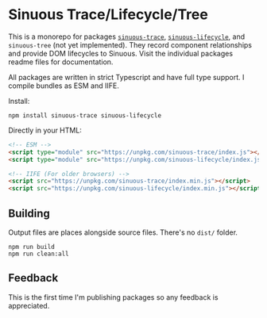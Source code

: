 # Sinuous Trace/Lifecycle/Tree

This is a monorepo for packages [`sinuous-trace`][1], [`sinuous-lifecycle`][2],
and `sinuous-tree` (not yet implemented). They record component relationships
and provide DOM lifecycles to Sinuous. Visit the individual packages readme
files for documentation.

All packages are written in strict Typescript and have full type support. I
compile bundles as ESM and IIFE.

Install:

```
npm install sinuous-trace sinuous-lifecycle
```

Directly in your HTML:

```html
<!-- ESM -->
<script type="module" src="https://unpkg.com/sinuous-trace/index.js"></script>
<script type="module" src="https://unpkg.com/sinuous-lifecycle/index.js"></script>

<!-- IIFE (For older browsers) -->
<script src="https://unpkg.com/sinuous-trace/index.min.js"></script>
<script src="https://unpkg.com/sinuous-lifecycle/index.min.js"></script>
```

## Building

Output files are places alongside source files. There's no `dist/` folder.

```
npm run build
npm run clean:all
```

## Feedback

This is the first time I'm publishing packages so any feedback is appreciated.

[1]: https://www.npmjs.com/package/sinuous-trace
[2]: https://www.npmjs.com/package/sinuous-lifecycle
